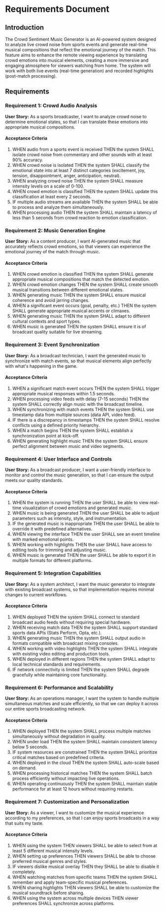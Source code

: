 # Requirements Document

## Introduction

The Crowd Sentiment Music Generator is an AI-powered system designed to analyze live crowd noise from sports events and generate real-time musical compositions that reflect the emotional journey of the match. This feature aims to enhance the remote viewing experience by translating crowd emotions into musical elements, creating a more immersive and engaging atmosphere for viewers watching from home. The system will work with both live events (real-time generation) and recorded highlights (post-match processing).

## Requirements

### Requirement 1: Crowd Audio Analysis

**User Story:** As a sports broadcaster, I want to analyze crowd noise to determine emotional states, so that I can translate these emotions into appropriate musical compositions.

#### Acceptance Criteria

1. WHEN audio from a sports event is received THEN the system SHALL isolate crowd noise from commentary and other sounds with at least 90% accuracy.
2. WHEN crowd noise is isolated THEN the system SHALL classify the emotional state into at least 7 distinct categories (excitement, joy, tension, disappointment, anger, anticipation, neutral).
3. WHEN analyzing crowd noise THEN the system SHALL measure intensity levels on a scale of 0-100.
4. WHEN crowd emotion is classified THEN the system SHALL update this classification at least every 2 seconds.
5. IF multiple audio streams are available THEN the system SHALL be able to process and analyze them simultaneously.
6. WHEN processing audio THEN the system SHALL maintain a latency of less than 5 seconds from crowd reaction to emotion classification.

### Requirement 2: Music Generation Engine

**User Story:** As a content producer, I want AI-generated music that accurately reflects crowd emotions, so that viewers can experience the emotional journey of the match through music.

#### Acceptance Criteria

1. WHEN crowd emotion is classified THEN the system SHALL generate appropriate musical compositions that match the detected emotion.
2. WHEN crowd emotion changes THEN the system SHALL create smooth musical transitions between different emotional states.
3. WHEN generating music THEN the system SHALL ensure musical coherence and avoid jarring changes.
4. WHEN a significant event occurs (goal, penalty, etc.) THEN the system SHALL generate appropriate musical accents or climaxes.
5. WHEN generating music THEN the system SHALL adapt to different cultural contexts and sport types.
6. WHEN music is generated THEN the system SHALL ensure it is of broadcast quality suitable for live streaming.

### Requirement 3: Event Synchronization

**User Story:** As a broadcast technician, I want the generated music to synchronize with match events, so that musical elements align perfectly with what's happening in the game.

#### Acceptance Criteria

1. WHEN a significant match event occurs THEN the system SHALL trigger appropriate musical responses within 1.5 seconds.
2. WHEN processing video feeds with delay (7-15 seconds) THEN the system SHALL correctly align music with the broadcast timeline.
3. WHEN synchronizing with match events THEN the system SHALL use timestamp data from multiple sources (data API, video feed).
4. IF there is a discrepancy in timestamps THEN the system SHALL resolve conflicts using a defined priority hierarchy.
5. WHEN a match begins THEN the system SHALL establish a synchronization point at kick-off.
6. WHEN generating highlight music THEN the system SHALL ensure perfect alignment between music and video segments.

### Requirement 4: User Interface and Controls

**User Story:** As a broadcast producer, I want a user-friendly interface to monitor and control the music generation, so that I can ensure the output meets our quality standards.

#### Acceptance Criteria

1. WHEN the system is running THEN the user SHALL be able to view real-time visualization of crowd emotions and generated music.
2. WHEN music is being generated THEN the user SHALL be able to adjust parameters such as intensity, style, and instrumentation.
3. IF the generated music is inappropriate THEN the user SHALL be able to override it with predefined alternatives.
4. WHEN viewing the interface THEN the user SHALL see an event timeline with marked emotional points.
5. WHEN working with highlights THEN the user SHALL have access to editing tools for trimming and adjusting music.
6. WHEN music is generated THEN the user SHALL be able to export it in multiple formats for different platforms.

### Requirement 5: Integration Capabilities

**User Story:** As a system architect, I want the music generator to integrate with existing broadcast systems, so that implementation requires minimal changes to current workflows.

#### Acceptance Criteria

1. WHEN deployed THEN the system SHALL connect to standard broadcast audio feeds without requiring special hardware.
2. WHEN receiving match data THEN the system SHALL support standard sports data APIs (Stats Perform, Opta, etc.).
3. WHEN generating music THEN the system SHALL output audio in formats compatible with broadcast mixing consoles.
4. WHEN working with video highlights THEN the system SHALL integrate with existing video editing and production tools.
5. WHEN deployed in different regions THEN the system SHALL adapt to local technical standards and requirements.
6. IF network connectivity is limited THEN the system SHALL degrade gracefully while maintaining core functionality.

### Requirement 6: Performance and Scalability

**User Story:** As an operations manager, I want the system to handle multiple simultaneous matches and scale efficiently, so that we can deploy it across our entire sports broadcasting network.

#### Acceptance Criteria

1. WHEN deployed THEN the system SHALL process multiple matches simultaneously without degradation in quality.
2. WHEN under load THEN the system SHALL maintain consistent latency below 5 seconds.
3. IF system resources are constrained THEN the system SHALL prioritize critical matches based on predefined criteria.
4. WHEN deployed in the cloud THEN the system SHALL auto-scale based on demand.
5. WHEN processing historical matches THEN the system SHALL batch process efficiently without impacting live operations.
6. WHEN operating continuously THEN the system SHALL maintain stable performance for at least 12 hours without requiring restarts.

### Requirement 7: Customization and Personalization

**User Story:** As a viewer, I want to customize the musical experience according to my preferences, so that I can enjoy sports broadcasts in a way that suits my taste.

#### Acceptance Criteria

1. WHEN using the system THEN viewers SHALL be able to select from at least 5 different musical intensity levels.
2. WHEN setting up preferences THEN viewers SHALL be able to choose preferred musical genres and styles.
3. IF viewers dislike musical overlay THEN they SHALL be able to disable it completely.
4. WHEN watching matches from specific teams THEN the system SHALL remember and apply team-specific musical preferences.
5. WHEN sharing highlights THEN viewers SHALL be able to customize the musical soundtrack before sharing.
6. WHEN using the system across multiple devices THEN viewer preferences SHALL synchronize across platforms.